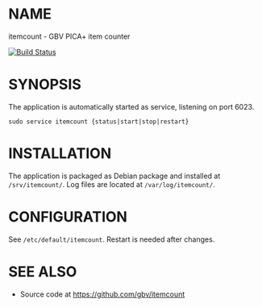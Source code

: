 # NAME

itemcount - GBV PICA+ item counter

[![Build Status](https://travis-ci.org/gbv/itemcount.svg)](https://travis-ci.org/gbv/itemcount)

# SYNOPSIS

The application is automatically started as service, listening on port 6023.

    sudo service itemcount {status|start|stop|restart}

# INSTALLATION

The application is packaged as Debian package and installed at
`/srv/itemcount/`. Log files are located at `/var/log/itemcount/`.

# CONFIGURATION

See `/etc/default/itemcount`. Restart is needed after changes.

# SEE ALSO

* Source code at <https://github.com/gbv/itemcount>

